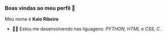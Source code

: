 ### Boas vindas ao meu perfil 🙂


Meu nome é **Kaio Ribeiro**
- 👨‍💻 Estou me desenvolvendo nas liguagens: _PYTHON_, _HTML_ e _CSS_, _C_.

